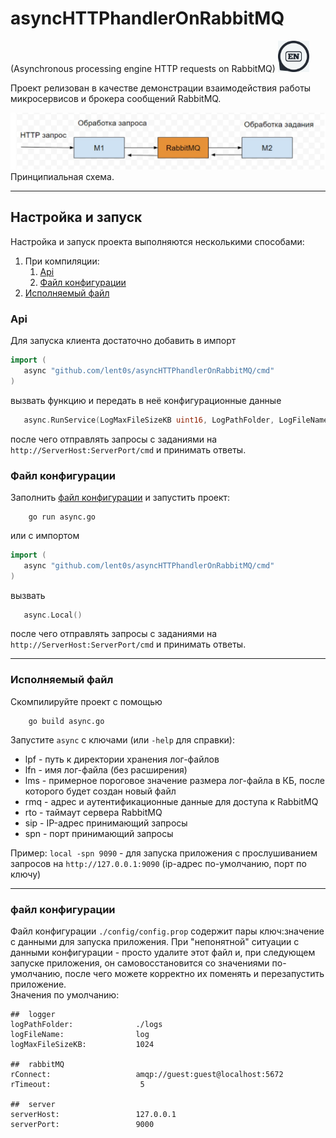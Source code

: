 # asyncHTTPhandlerOnRabbitMQ
(Asynchronous processing engine HTTP requests on RabbitMQ) <a href="https://github.com/lent0s/asyncHTTPhandlerOnRabbitMQ/blob/main/doc/README_EN.md">
                                                                   <img width="50" alt="switch to English" src="https://github.com/lent0s/asyncHTTPhandlerOnRabbitMQ/blob/main/doc/en.jpg?raw=true">
                                                                 </a>
  
Проект релизован в качестве демонстрации взаимодействия работы микросервисов и брокера сообщений RabbitMQ.  
  
![Схема](https://github.com/lent0s/asyncHTTPhandlerOnRabbitMQ/blob/main/doc/scheme.jpg?raw=true)
Принципиальная схема.

---

## Настройка и запуск
Настройка и запуск проекта выполняются несколькими способами:
1. При компиляции:
   1. [Api](#Api)
   2. [Файл конфигурации](#Файл-конфигурации)
2. [Исполняемый файл](#Исполняемый-файл)

### Api
Для запуска клиента достаточно добавить в импорт
 ```Go
import (
    async "github.com/lent0s/asyncHTTPhandlerOnRabbitMQ/cmd"
)
 ```
вызвать функцию и передать в неё конфигурационные данные
 ```Go
    async.RunService(LogMaxFileSizeKB uint16, LogPathFolder, LogFileName, RConnect, ServerHost, ServerPort string)
 ```
после чего отправлять запросы с заданиями на ``http://ServerHost:ServerPort/cmd`` и принимать ответы.

### Файл конфигурации
Заполнить [файл конфигурации](#файл-кoнфигурации) и запустить проект:
```
    go run async.go
```
или с импортом
 ```Go
import (
    async "github.com/lent0s/asyncHTTPhandlerOnRabbitMQ/cmd"
)
 ```
вызвать
 ```Go
    async.Local()
 ```
после чего отправлять запросы с заданиями на ``http://ServerHost:ServerPort/cmd`` и принимать ответы.

---

### Исполняемый файл
Скомпилируйте проект с помощью
```
    go build async.go
```
Запустите ```async``` с ключами (или ```-help``` для справки):
- lpf - путь к директории хранения лог-файлов
- lfn - имя лог-файла (без расширения)
- lms - примерное пороговое значение размера лог-файла в КБ, после которого будет создан новый файл
- rmq - адрес и аутентификационные данные для доступа к RabbitMQ
- rto - таймаут сервера RabbitMQ
- sip - IP-адрес принимающий запросы
- spn - порт принимающий запросы

Пример: ```local -spn 9090``` - для запуска приложения с прослушиванием запросов на ```http://127.0.0.1:9090``` (ip-адрес по-умолчанию, порт по ключу)

---

### файл кoнфигурации
Файл конфигурации ```./config/config.prop``` содержит пары ключ:значение с данными для запуска приложения. При "непонятной" ситуации с данными конфигурации - просто удалите этот файл и, при следующем запуске приложения, он самовосстановится со значениями по-умолчанию, после чего можете корректно их поменять и перезапустить приложение.  
Значения по умолчанию:  
```text
##  logger
logPathFolder:              ./logs
logFileName:                log
logMaxFileSizeKB:           1024

##  rabbitMQ
rConnect:                   amqp://guest:guest@localhost:5672
rTimeout:                    5

##  server
serverHost:                 127.0.0.1
serverPort:                 9000
```
